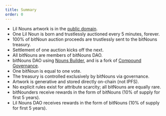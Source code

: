 ```yaml
---
title: Summary
order: 0
---
```

 
- Lil Nouns artwork is in the [public domain](https://creativecommons.org/publicdomain/zero/1.0/).
- One Lil Noun is born and trustlessly auctioned every 5 minutes, forever.
- 100% of bitNoun auction proceeds are trustlessly sent to the bitNouns treasury.
- Settlement of one auction kicks off the next.
- All bitNouns are members of bitNouns DAO.
- bitNouns DAO using [Nouns Builder](https://nouns.build/), and is a fork of [Compound Governance](https://compound.finance/governance).
- One bitNoun is equal to one vote.
- The treasury is controlled exclusively by bitNouns via governance.
- Artwork is generative and stored directly on-chain (not IPFS).
- No explicit rules exist for attribute scarcity; all bitNouns are equally rare.
- bitNounders receive rewards in the form of bitNouns (10% of supply for first 5 years).
- Lil Nouns DAO receives rewards in the form of bitNouns (10% of supply for first 5 years).
